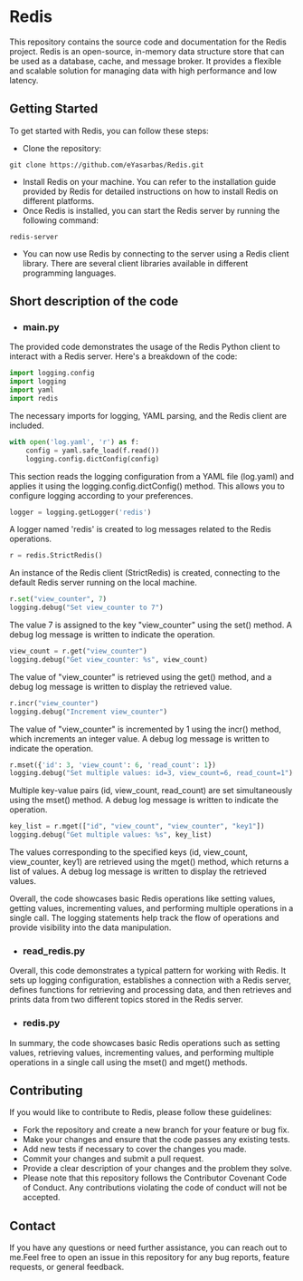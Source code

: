 # Redis

This repository contains the source code and documentation for the Redis project.
Redis is an open-source, in-memory data structure store that can be used as a database, cache, and message broker. It provides a flexible and scalable solution for managing data with high performance and low latency.

## Getting Started
To get started with Redis, you can follow these steps:
- Clone the repository:
``` shell
git clone https://github.com/eYasarbas/Redis.git 
```
- Install Redis on your machine. You can refer to the installation guide provided by Redis for detailed instructions on how to install Redis on different platforms.
- Once Redis is installed, you can start the Redis server by running the following command:
```shell
redis-server
```
- You can now use Redis by connecting to the server using a Redis client library. There are several client libraries available in different programming languages. 
## Short description of the code 
- ### main.py
The provided code demonstrates the usage of the Redis Python client to interact with a Redis server. Here's a breakdown of the code:
``` python
import logging.config
import logging
import yaml
import redis 
```
The necessary imports for logging, YAML parsing, and the Redis client are included.
``` python
with open('log.yaml', 'r') as f:
    config = yaml.safe_load(f.read())
    logging.config.dictConfig(config)
 ```
This section reads the logging configuration from a YAML file (log.yaml) and applies it using the logging.config.dictConfig() method. This allows you to configure logging according to your preferences.

``` python
logger = logging.getLogger('redis')
```
A logger named 'redis' is created to log messages related to the Redis operations.

```python
r = redis.StrictRedis()
```
An instance of the Redis client (StrictRedis) is created, connecting to the default Redis server running on the local machine.

``` python
r.set("view_counter", 7)
logging.debug("Set view_counter to 7")
```
The value 7 is assigned to the key "view_counter" using the set() method. A debug log message is written to indicate the operation.

``` python
view_count = r.get("view_counter")
logging.debug("Get view_counter: %s", view_count)
```
The value of "view_counter" is retrieved using the get() method, and a debug log message is written to display the retrieved value.
``` python
r.incr("view_counter")
logging.debug("Increment view_counter")
```
The value of "view_counter" is incremented by 1 using the incr() method, which increments an integer value. A debug log message is written to indicate the operation.
``` python
r.mset({'id': 3, 'view_count': 6, 'read_count': 1})
logging.debug("Set multiple values: id=3, view_count=6, read_count=1")
```
Multiple key-value pairs (id, view_count, read_count) are set simultaneously using the mset() method. A debug log message is written to indicate the operation.
``` python
key_list = r.mget(["id", "view_count", "view_counter", "key1"])
logging.debug("Get multiple values: %s", key_list)
```
The values corresponding to the specified keys (id, view_count, view_counter, key1) are retrieved using the mget() method, which returns a list of values. A debug log message is written to display the retrieved values.

Overall, the code showcases basic Redis operations like setting values, getting values, incrementing values, and performing multiple operations in a single call. The logging statements help track the flow of operations and provide visibility into the data manipulation.
- ### read_redis.py
Overall, this code demonstrates a typical pattern for working with Redis. It sets up logging configuration, establishes a connection with a Redis server, defines functions for retrieving and processing data, and then retrieves and prints data from two different topics stored in the Redis server.

- ### redis.py
In summary, the code showcases basic Redis operations such as setting values, retrieving values, incrementing values, and performing multiple operations in a single call using the mset() and mget() methods.

## Contributing
If you would like to contribute to Redis, please follow these guidelines:

- Fork the repository and create a new branch for your feature or bug fix.
- Make your changes and ensure that the code passes any existing tests.
- Add new tests if necessary to cover the changes you made.
- Commit your changes and submit a pull request.
- Provide a clear description of your changes and the problem they solve.
- Please note that this repository follows the Contributor Covenant Code of Conduct. Any contributions violating the code of conduct will not be accepted.

## Contact
If you have any questions or need further assistance, you can reach out to me.Feel free to open an issue in this repository for any bug reports, feature requests, or general feedback.
